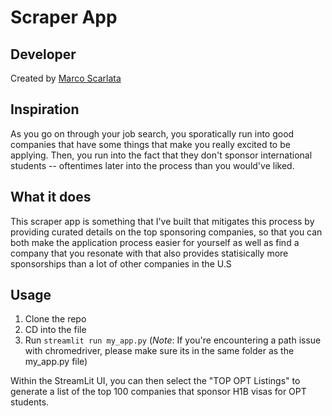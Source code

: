 # Scraper App

## Developer

Created by [Marco Scarlata](https://www.linkedin.com/in/marco-scarlata)


## Inspiration

As you go on through your job search, you sporatically run into good companies that have some things that make you really excited to be applying. Then, you run into the fact that they don't
sponsor international students -- oftentimes later into the process than you would've liked. 


## What it does

This scraper app is something that I've built that mitigates this process by providing curated details on the top sponsoring companies, so that you can both make the application process easier for yourself
as well as find a company that you resonate with that also provides statisically more sponsorships than a lot of other companies in the U.S

## Usage

1. Clone the repo
2. CD into the file
3. Run `streamlit run my_app.py`   (*Note*: If you're encountering a path issue with chromedriver, please make sure its in the same folder as the my_app.py file)

Within the StreamLit UI, you can then select the "TOP OPT Listings" to generate a list of the top 100 companies that sponsor H1B visas for OPT students.
